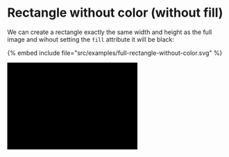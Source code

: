 # Rectangle without color (without fill)

We can create a rectangle exactly the same width and height as the full image and wihout setting the `fill` attribute it will be black:

{% embed include file="src/examples/full-rectangle-without-color.svg" %}

![Rectangle](../examples/full-rectangle-without-color.svg)


